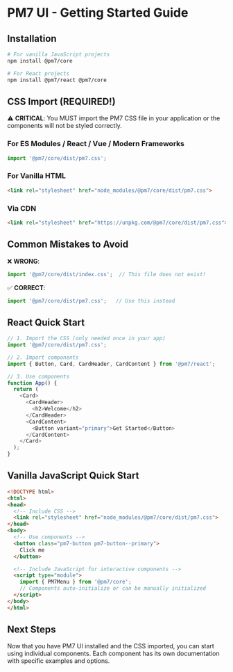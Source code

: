 # PM7 UI - Getting Started Guide

## Installation

```bash
# For vanilla JavaScript projects
npm install @pm7/core

# For React projects  
npm install @pm7/react @pm7/core
```

## CSS Import (REQUIRED!)

⚠️ **CRITICAL**: You MUST import the PM7 CSS file in your application or the components will not be styled correctly.

### For ES Modules / React / Vue / Modern Frameworks

```javascript
import '@pm7/core/dist/pm7.css';
```

### For Vanilla HTML

```html
<link rel="stylesheet" href="node_modules/@pm7/core/dist/pm7.css">
```

### Via CDN

```html
<link rel="stylesheet" href="https://unpkg.com/@pm7/core/dist/pm7.css">
```

## Common Mistakes to Avoid

❌ **WRONG**: 
```javascript
import '@pm7/core/dist/index.css';  // This file does not exist!
```

✅ **CORRECT**: 
```javascript
import '@pm7/core/dist/pm7.css';   // Use this instead
```

## React Quick Start

```javascript
// 1. Import the CSS (only needed once in your app)
import '@pm7/core/dist/pm7.css';

// 2. Import components
import { Button, Card, CardHeader, CardContent } from '@pm7/react';

// 3. Use components
function App() {
  return (
    <Card>
      <CardHeader>
        <h2>Welcome</h2>
      </CardHeader>
      <CardContent>
        <Button variant="primary">Get Started</Button>
      </CardContent>
    </Card>
  );
}
```

## Vanilla JavaScript Quick Start

```html
<!DOCTYPE html>
<html>
<head>
  <!-- Include CSS -->
  <link rel="stylesheet" href="node_modules/@pm7/core/dist/pm7.css">
</head>
<body>
  <!-- Use components -->
  <button class="pm7-button pm7-button--primary">
    Click me
  </button>

  <!-- Include JavaScript for interactive components -->
  <script type="module">
    import { PM7Menu } from '@pm7/core';
    // Components auto-initialize or can be manually initialized
  </script>
</body>
</html>
```

## Next Steps

Now that you have PM7 UI installed and the CSS imported, you can start using individual components. Each component has its own documentation with specific examples and options.